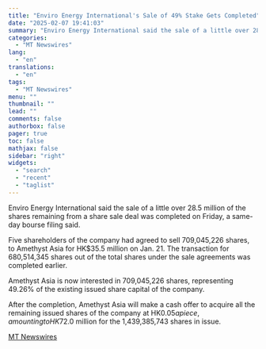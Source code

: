 ```yaml
---
title: "Enviro Energy International's Sale of 49% Stake Gets Completed"
date: "2025-02-07 19:41:03"
summary: "Enviro Energy International said the sale of a little over 28.5 million of the shares remaining from a share sale deal was completed on Friday, a same-day bourse filing said. Five shareholders of the company had agreed to sell 709,045,226 shares, to Amethyst Asia for HK$35.5 million on Jan. 21...."
categories:
  - "MT Newswires"
lang:
  - "en"
translations:
  - "en"
tags:
  - "MT Newswires"
menu: ""
thumbnail: ""
lead: ""
comments: false
authorbox: false
pager: true
toc: false
mathjax: false
sidebar: "right"
widgets:
  - "search"
  - "recent"
  - "taglist"
---
```


Enviro Energy International said the sale of a little over 28.5 million of the shares remaining from a share sale deal was completed on Friday, a same-day bourse filing said.

Five shareholders of the company had agreed to sell 709,045,226 shares, to Amethyst Asia for HK$35.5 million on Jan. 21. The transaction for 680,514,345 shares out of the total shares under the sale agreements was completed earlier.

Amethyst Asia is now interested in 709,045,226 shares, representing 49.26% of the existing issued share capital of the company.

After the completion, Amethyst Asia will make a cash offer to acquire all the remaining issued shares of the company at HK$0.05 apiece, amounting to HK$72.0 million for the 1,439,385,743 shares in issue.

[MT Newswires](https://www.tradingview.com/news/mtnewswires.com:20250207:G2465148:0/)
